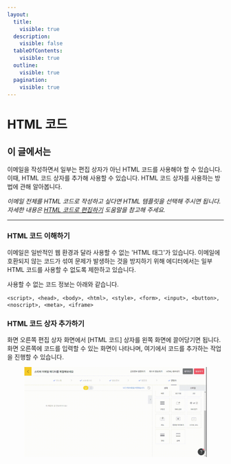 ```yaml
---
layout:
  title:
    visible: true
  description:
    visible: false
  tableOfContents:
    visible: true
  outline:
    visible: true
  pagination:
    visible: true
---
```


# HTML 코드

## 이 글에서는

이메일을 작성하면서 일부는 편집 상자가 아닌 HTML 코드를 사용해야 할 수 있습니다. 이때, HTML 코드 상자를 추가해 사용할 수 있습니다. HTML 코드 상자를 사용하는 방법에 관해 알아봅니다.

_이메일 전체를 HTML 코드로 작성하고 싶다면 HTML 템플릿을 선택해 주시면 됩니다. 자세한 내용은_ [_HTML 코드로 편집하기_](../../undefined-1/html.md) _도움말을 참고해 주세요._

***

### HTML 코드 이해하기

이메일은 일반적인 웹 환경과 달라 사용할 수 없는 'HTML 태그'가 있습니다. 이메일에 호환되지 않는 코드가 섞여 문제가 발생하는 것을 방지하기 위해 에디터에서는 일부 HTML 코드를 사용할 수 없도록 제한하고 있습니다.

사용할 수 없는 코드 정보는 아래와 같습니다.

```
<script>, <head>, <body>, <html>, <style>, <form>, <input>, <button>, 
<noscript>, <meta>, <iframe>
```



### HTML 코드 상자 추가하기

화면 오른쪽 편집 상자 화면에서 \[HTML 코드] 상자를 왼쪽 화면에 끌어당기면 됩니다. 화면 오른쪽에 코드를 입력할 수 있는 화면이 나타나며, 여기에서 코드를 추가하는 작업을 진행할 수 있습니다.

<figure><img src="../../../.gitbook/assets/screencast-stibee.com-2024.04.22-14_33_48.gif" alt=""><figcaption></figcaption></figure>
